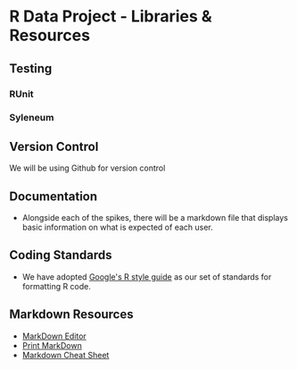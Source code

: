 # R Data Project - Libraries & Resources

## Testing
### RUnit

### Syleneum

## Version Control
We will be using Github for version control

## Documentation
 - Alongside each of the spikes, there will be a markdown file that displays basic information on what is expected of each user.

## Coding Standards
 - We have adopted [Google's R style guide](https://google.github.io/styleguide/Rguide.xml) as our set of standards for formatting R code.


## Markdown Resources
 - [MarkDown Editor](https://dillinger.io/)
 - [Print MarkDown](https://gitprint.com/)
 - [Markdown Cheat Sheet](https://github.com/adam-p/markdown-here/wiki/Markdown-Cheatsheet)
